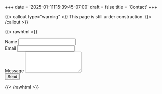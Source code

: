 +++
date = '2025-01-11T15:39:45-07:00'
draft = false
title = 'Contact'
+++

{{< callout type="warning" >}}
  This page is still under construction.
{{< /callout >}}

{{< rawhtml >}}
<form name="contact" netlify class="space-y-4 mx-auto">
  <input type="hidden" name="form-name" value="contact">
  
  <div>
    <label for="name">Name</label>
    <input type="text" id="name" name="name" required class="mt-1 block w-full p-2 border border-gray-300 rounded-md shadow-sm focus:outline-none focus:ring-2 focus:ring-blue-500 focus:border-blue-500">
  </div>

  <div>
    <label for="email">Email</label>
    <input type="email" id="email" name="email" required class="mt-1 block w-full p-2 border border-gray-300 rounded-md shadow-sm focus:outline-none focus:ring-2 focus:ring-blue-500 focus:border-blue-500">
  </div>

  <div>
    <label for="message">Message</label>
    <textarea id="message" name="message" required class="mt-1 block w-full p-2 border border-gray-300 rounded-md shadow-sm focus:outline-none focus:ring-2 focus:ring-blue-500 focus:border-blue-500" rows="4"></textarea>
  </div>

  <button type="submit" class="w-full mt-4 py-2 px-4 bg-blue-500 text-white font-semibold rounded-lg hover:bg-blue-600 focus:outline-none focus:ring-2 focus:ring-blue-500 focus:ring-opacity-50">
    Send
  </button>
</form>
{{< /rawhtml >}}